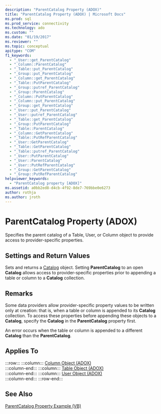 ```yaml
---
description: "ParentCatalog Property (ADOX)"
title: "ParentCatalog Property (ADOX) | Microsoft Docs"
ms.prod: sql
ms.prod_service: connectivity
ms.technology: ado
ms.custom: ""
ms.date: "01/19/2017"
ms.reviewer: ""
ms.topic: conceptual
apitype: "COM"
f1_keywords: 
  - "_User::get_ParentCatalog"
  - "_Column::ParentCatalog"
  - "_Table::put_ParentCatalog"
  - "_Group::put_ParentCatalog"
  - "_Column::get_ParentCatalog"
  - "_Table::PutParentCatalog"
  - "_Group::putref_ParentCatalog"
  - "_Group::ParentCatalog"
  - "_Column::PutParentCatalog"
  - "_Column::put_ParentCatalog"
  - "_Group::get_ParentCatalog"
  - "_User::put_ParentCatalog"
  - "_User::putref_ParentCatalog"
  - "_Table::get_ParentCatalog"
  - "_Group::PutParentCatalog"
  - "_Table::ParentCatalog"
  - "_Column::GetParentCatalog"
  - "_Table::PutRefParentCatalog"
  - "_User::GetParentCatalog"
  - "_Table::GetParentCatalog"
  - "_Table::putref_ParentCatalog"
  - "_User::PutParentCatalog"
  - "_User::ParentCatalog"
  - "_User::PutRefParentCatalog"
  - "_Group::GetParentCatalog"
  - "_Group::PutRefParentCatalog"
helpviewer_keywords: 
  - "ParentCatalog property [ADOX]"
ms.assetid: a0bb2ed8-d4cb-4f92-8de7-769bbe0e6273
author: rothja
ms.author: jroth
---
```

# ParentCatalog Property (ADOX)
Specifies the parent catalog of a Table, User, or Column object to provide access to provider-specific properties.  
  
## Settings and Return Values  
 Sets and returns a [Catalog](./catalog-object-adox.md) object. Setting **ParentCatalog** to an open **Catalog** allows access to provider-specific properties prior to appending a table or column to a **Catalog** collection.  
  
## Remarks  
 Some data providers allow provider-specific property values to be written only at creation: that is, when a table or column is appended to its **Catalog** collection. To access these properties before appending these objects to a **Catalog**, specify the **Catalog** in the **ParentCatalog** property first.  
  
 An error occurs when the table or column is appended to a different **Catalog** than the **ParentCatalog**.  
  
## Applies To  

:::row:::
    :::column:::
        [Column Object (ADOX)](./column-object-adox.md)  
    :::column-end:::
    :::column:::
        [Table Object (ADOX)](./table-object-adox.md)  
    :::column-end:::
    :::column:::
        [User Object (ADOX)](./user-object-adox.md)  
    :::column-end:::
:::row-end:::

## See Also  
 [ParentCatalog Property Example (VB)](./parentcatalog-property-example-vb.md)